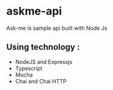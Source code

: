 # askme-api
Ask-me is sample api built with Node Js

## Using technology :
* NodeJS and Expressjs
* Typescript
* Mocha
* Chai and Chai HTTP
